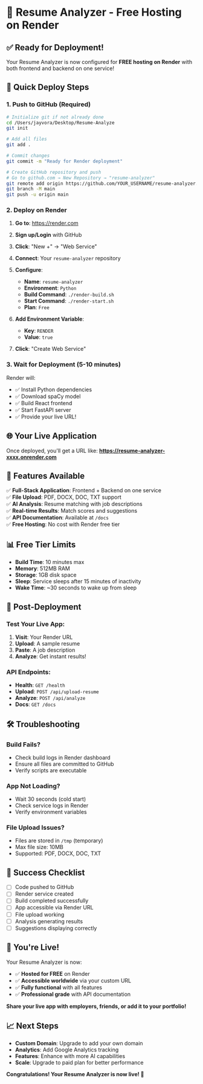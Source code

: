 # 🚀 Resume Analyzer - Free Hosting on Render

## ✅ Ready for Deployment!

Your Resume Analyzer is now configured for **FREE hosting on Render** with both frontend and backend on one service!

## 🎯 Quick Deploy Steps

### 1. **Push to GitHub** (Required)

```bash
# Initialize git if not already done
cd /Users/jayvora/Desktop/Resume-Analyze
git init

# Add all files
git add .

# Commit changes
git commit -m "Ready for Render deployment"

# Create GitHub repository and push
# Go to github.com → New Repository → "resume-analyzer"
git remote add origin https://github.com/YOUR_USERNAME/resume-analyzer.git
git branch -M main
git push -u origin main
```

### 2. **Deploy on Render**

1. **Go to**: https://render.com
2. **Sign up/Login** with GitHub
3. **Click**: "New +" → "Web Service"
4. **Connect**: Your `resume-analyzer` repository
5. **Configure**:

   - **Name**: `resume-analyzer`
   - **Environment**: `Python`
   - **Build Command**: `./render-build.sh`
   - **Start Command**: `./render-start.sh`
   - **Plan**: `Free`

6. **Add Environment Variable**:

   - **Key**: `RENDER`
   - **Value**: `true`

7. **Click**: "Create Web Service"

### 3. **Wait for Deployment** (5-10 minutes)

Render will:

- ✅ Install Python dependencies
- ✅ Download spaCy model
- ✅ Build React frontend
- ✅ Start FastAPI server
- ✅ Provide your live URL!

## 🌐 Your Live Application

Once deployed, you'll get a URL like:
**https://resume-analyzer-xxxx.onrender.com**

## 🎯 Features Available

✅ **Full-Stack Application**: Frontend + Backend on one service  
✅ **File Upload**: PDF, DOCX, DOC, TXT support  
✅ **AI Analysis**: Resume matching with job descriptions  
✅ **Real-time Results**: Match scores and suggestions  
✅ **API Documentation**: Available at `/docs`  
✅ **Free Hosting**: No cost with Render free tier

## 📊 Free Tier Limits

- **Build Time**: 10 minutes max
- **Memory**: 512MB RAM
- **Storage**: 1GB disk space
- **Sleep**: Service sleeps after 15 minutes of inactivity
- **Wake Time**: ~30 seconds to wake up from sleep

## 🔧 Post-Deployment

### Test Your Live App:

1. **Visit**: Your Render URL
2. **Upload**: A sample resume
3. **Paste**: A job description
4. **Analyze**: Get instant results!

### API Endpoints:

- **Health**: `GET /health`
- **Upload**: `POST /api/upload-resume`
- **Analyze**: `POST /api/analyze`
- **Docs**: `GET /docs`

## 🛠️ Troubleshooting

### Build Fails?

- Check build logs in Render dashboard
- Ensure all files are committed to GitHub
- Verify scripts are executable

### App Not Loading?

- Wait 30 seconds (cold start)
- Check service logs in Render
- Verify environment variables

### File Upload Issues?

- Files are stored in `/tmp` (temporary)
- Max file size: 10MB
- Supported: PDF, DOCX, DOC, TXT

## 🚀 Success Checklist

- [ ] Code pushed to GitHub
- [ ] Render service created
- [ ] Build completed successfully
- [ ] App accessible via Render URL
- [ ] File upload working
- [ ] Analysis generating results
- [ ] Suggestions displaying correctly

## 🎉 You're Live!

Your Resume Analyzer is now:

- ✅ **Hosted for FREE** on Render
- ✅ **Accessible worldwide** via your custom URL
- ✅ **Fully functional** with all features
- ✅ **Professional grade** with API documentation

**Share your live app with employers, friends, or add it to your portfolio!**

## 📈 Next Steps

- **Custom Domain**: Upgrade to add your own domain
- **Analytics**: Add Google Analytics tracking
- **Features**: Enhance with more AI capabilities
- **Scale**: Upgrade to paid plan for better performance

**Congratulations! Your Resume Analyzer is now live! 🎯**
